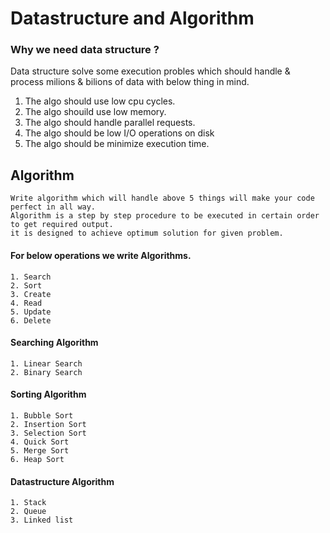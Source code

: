 # Datastructure and Algorithm

### Why we need data structure ?

Data structure solve some execution probles which should handle & process milions & bilions
of data with below thing in mind.

1. The algo should use low cpu cycles.
2. The algo shouild use low memory.
3. The algo should handle parallel requests.
4. The algo should be low I/O operations on disk 
5. The algo should be minimize execution time.

## Algorithm
```
Write algorithm which will handle above 5 things will make your code perfect in all way.
Algorithm is a step by step procedure to be executed in certain order to get required output.
it is designed to achieve optimum solution for given problem.
```

#### For below operations we write Algorithms.
```
1. Search
2. Sort
3. Create
4. Read
5. Update
6. Delete
```
#### Searching Algorithm
```
1. Linear Search
2. Binary Search
```
#### Sorting Algorithm
```
1. Bubble Sort
2. Insertion Sort
3. Selection Sort
4. Quick Sort
5. Merge Sort
6. Heap Sort
```
#### Datastructure Algorithm
```
1. Stack
2. Queue
3. Linked list
```
